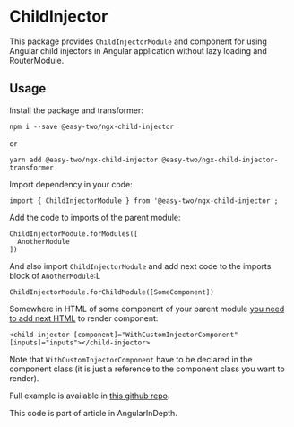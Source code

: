 # ChildInjector

This package provides `ChildInjectorModule` and component for using Angular child injectors in Angular application without lazy loading and RouterModule.

Usage
-

Install the package and transformer:

```
npm i --save @easy-two/ngx-child-injector
```

or

```
yarn add @easy-two/ngx-child-injector @easy-two/ngx-child-injector-transformer
```

Import dependency in your code:

```
import { ChildInjectorModule } from '@easy-two/ngx-child-injector';
```

Add the code to imports of the parent module:
```
ChildInjectorModule.forModules([
  AnotherModule
])
```

And also import `ChildInjectorModule` and add next code to the imports block of `AnotherModule`:L

```
ChildInjectorModule.forChildModule([SomeComponent])
```

Somewhere in HTML of some component of your parent module [you need to add next HTML](https://github.com/easy-two/ng-child-module-injector/blob/master/examples/production-ready-child-modules-injector-example/src/app/app.component.html#L9) to render component:

```
<child-injector [component]="WithCustomInjectorComponent" [inputs]="inputs"></child-injector>
```

Note that `WithCustomInjectorComponent` have to be declared in the component class (it is just a reference to the component class you want to render).

Full example is available in [this github repo](https://github.com/easy-two/ng-child-module-injector/tree/master/examples/production-ready-child-modules-injector-example).

 

This code is part of article in AngularInDepth.
